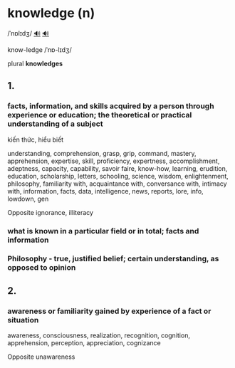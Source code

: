 # knowledge (n)

/ˈnɒlɪdʒ/ [🔊](https://www.oxfordlearnersdictionaries.com/media/english/uk_pron/k/kno/knowl/knowledge__gb_3.mp3) [🔊](https://www.oxfordlearnersdictionaries.com/media/english/us_pron/k/kno/knowl/knowledge__us_2.mp3)

know-ledge /ˈnɒ-lɪdʒ/

plural **knowledges**

## 1.

### facts, information, and skills acquired by a person through experience or education; the theoretical or practical understanding of a subject

kiến thức, hiểu biết

understanding, comprehension, grasp, grip, command, mastery, apprehension, expertise, skill, proficiency, expertness, accomplishment, adeptness, capacity, capability, savoir faire, know-how, learning, erudition, education, scholarship, letters, schooling, science, wisdom, enlightenment, philosophy, familiarity with, acquaintance with, conversance with, intimacy with, information, facts, data, intelligence, news, reports, lore, info, lowdown, gen

Opposite ignorance, illiteracy

### what is known in a particular field or in total; facts and information

### Philosophy - true, justified belief; certain understanding, as opposed to opinion

## 2.

### awareness or familiarity gained by experience of a fact or situation

awareness, consciousness, realization, recognition, cognition, apprehension, perception, appreciation, cognizance

Opposite unawareness